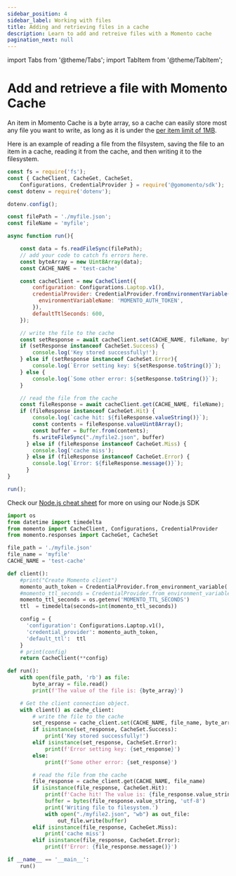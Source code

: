 ```yaml
---
sidebar_position: 4
sidebar_label: Working with files
title: Adding and retrieving files in a cache
description: Learn to add and retreive files with a Momento cache
pagination_next: null
---
```


import Tabs from '@theme/Tabs';
import TabItem from '@theme/TabItem';

# Add and retrieve a file with Momento Cache
An item in Momento Cache is a byte array, so a cache can easily store most any file you want to write, as long as it is under the [per item limit of 1MB](/manage/limits).

Here is an example of reading a file from the filsystem, saving the file to an item in a cache, reading it from the cache, and then writing it to the filesystem.
  <Tabs>
    <TabItem value="nodejs" label="Node.js" default>

```javascript
const fs = require('fs');
const { CacheClient, CacheGet, CacheSet, 
    Configurations, CredentialProvider } = require('@gomomento/sdk');
const dotenv = require('dotenv');

dotenv.config();

const filePath = './myfile.json';
const fileName = 'myfile';

async function run(){

    const data = fs.readFileSync(filePath);
    // add your code to catch fs errors here.
    const byteArray = new Uint8Array(data);
    const CACHE_NAME = 'test-cache'

    const cacheClient = new CacheClient({
        configuration: Configurations.Laptop.v1(),
        credentialProvider: CredentialProvider.fromEnvironmentVariable({
          environmentVariableName: 'MOMENTO_AUTH_TOKEN',
        }),
        defaultTtlSeconds: 600,
    });

    // write the file to the cache
    const setResponse = await cacheClient.set(CACHE_NAME, fileName, byteArray);
    if (setResponse instanceof CacheSet.Success) {
        console.log('Key stored successfully!');
    } else if (setResponse instanceof CacheSet.Error){
        console.log(`Error setting key: ${setResponse.toString()}`);
    } else {
        console.log(`Some other error: ${setResponse.toString()}`);
    }

    // read the file from the cache
    const fileResponse = await cacheClient.get(CACHE_NAME, fileName);
    if (fileResponse instanceof CacheGet.Hit) {
        console.log(`cache hit: ${fileResponse.valueString()}`);
        const contents = fileResponse.valueUint8Array();
        const buffer = Buffer.from(contents);
        fs.writeFileSync("./myfile2.json", buffer)
      } else if (fileResponse instanceof CacheGet.Miss) {
        console.log('cache miss');
      } else if (fileResponse instanceof CacheGet.Error) {
        console.log(`Error: ${fileResponse.message()}`);
      }
}

run();
```

Check our [Node.js cheat sheet](/develop/guides/cheat-sheets/momento-cache-nodejs-cheat-sheet.md) for more on using our Node.js SDK
   </TabItem>
   <TabItem value="py" label="Python">

```python
import os
from datetime import timedelta
from momento import CacheClient, Configurations, CredentialProvider
from momento.responses import CacheGet, CacheSet

file_path = './myfile.json'
file_name = 'myfile'
CACHE_NAME = 'test-cache'

def client():
    #print("Create Momento client")
    momento_auth_token = CredentialProvider.from_environment_variable('MOMENTO_AUTH_TOKEN')
    #momento_ttl_seconds = CredentialProvider.from_environment_variable('MOMENTO_TTL_SECONDS')
    momento_ttl_seconds = os.getenv('MOMENTO_TTL_SECONDS')
    ttl  = timedelta(seconds=int(momento_ttl_seconds))

    config = {
      'configuration': Configurations.Laptop.v1(),
      'credential_provider': momento_auth_token,
      'default_ttl':  ttl
    }
    # print(config)
    return CacheClient(**config)

def run():
    with open(file_path, 'rb') as file:
        byte_array = file.read()
        print(f'The value of the file is: {byte_array}')

    # Get the client connection object.
    with client() as cache_client:
        # write the file to the cache
        set_response = cache_client.set(CACHE_NAME, file_name, byte_array)
        if isinstance(set_response, CacheSet.Success):
            print('Key stored successfully!')
        elif isinstance(set_response, CacheSet.Error):
            print(f'Error setting key: {set_response}')
        else:
            print(f'Some other error: {set_response}')

        # read the file from the cache
        file_response = cache_client.get(CACHE_NAME, file_name)
        if isinstance(file_response, CacheGet.Hit):
            print(f'Cache hit! The value is: {file_response.value_string}')
            buffer = bytes(file_response.value_string, 'utf-8')
            print('Writing file to filesystem.')
            with open("./myfile2.json", "wb") as out_file:
                out_file.write(buffer)
        elif isinstance(file_response, CacheGet.Miss):
            print('cache miss')
        elif isinstance(file_response, CacheGet.Error):
            print(f'Error: {file_response.message()}')

if __name__ == '__main__':
    run()


```

   </TabItem>
</Tabs>
